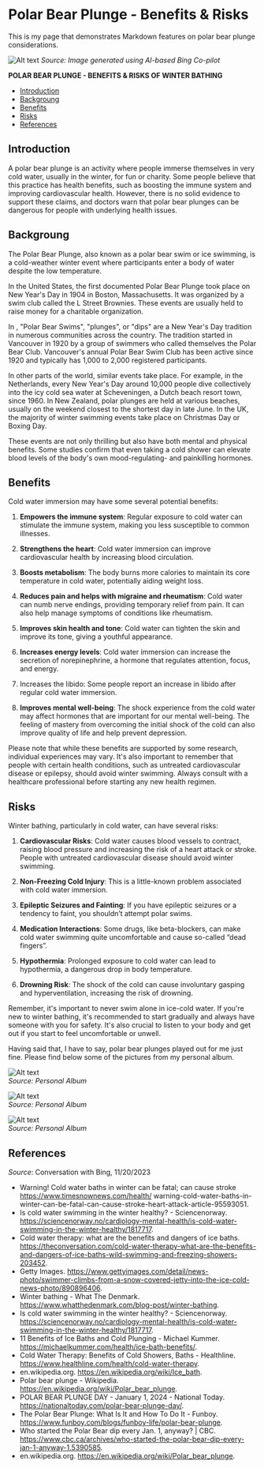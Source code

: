 # Polar Bear Plunge - Benefits & Risks <!-- omit in toc -->
This is my page that demonstrates Markdown features on polar bear plunge considerations.

![**Alt text**](IMG_0444.JPG) *Source: Image generated using AI-based Bing Co-pilot*  

**POLAR BEAR PLUNGE - BENEFITS & RISKS OF WINTER BATHING**

- [Introduction](#introduction)
- [Backgroung](#backgroung)
- [Benefits](#benefits)
- [Risks](#risks)
- [References](#references)


## Introduction
A polar bear plunge is an activity where people immerse themselves in very cold water, usually in the winter, for fun or charity. Some people believe that this practice has health benefits, such as boosting the immune system and improving cardiovascular health. However, there is no solid evidence to support these claims, and doctors warn that polar bear plunges can be dangerous for people with underlying health issues.

## Backgroung
The Polar Bear Plunge, also known as a polar bear swim or ice swimming, is a cold-weather winter event where participants enter a body of water despite the low temperature. 

In the United States, the first documented Polar Bear Plunge took place on New Year's Day in 1904 in Boston, Massachusetts. It was organized by a swim club called the L Street Brownies. These events are usually held to raise money for a charitable organization.

In , "Polar Bear Swims", "plunges", or "dips" are a New Year's Day tradition in numerous communities across the country. The tradition started in Vancouver in 1920 by a group of swimmers who called themselves the Polar Bear Club. Vancouver's annual Polar Bear Swim Club has been active since 1920 and typically has 1,000 to 2,000 registered participants.

In other parts of the world, similar events take place. For example, in the Netherlands, every New Year's Day around 10,000 people dive collectively into the icy cold sea water at Scheveningen, a Dutch beach resort town, since 1960. In New Zealand, polar plunges are held at various beaches, usually on the weekend closest to the shortest day in late June. In the UK, the majority of winter swimming events take place on Christmas Day or Boxing Day.

These events are not only thrilling but also have both mental and physical benefits. Some studies confirm that even taking a cold shower can elevate blood levels of the body's own mood-regulating- and painkilling hormones.

## Benefits

Cold water immersion may have some several potential benefits:

1. **Empowers the immune system**: Regular exposure to cold water can stimulate the immune system, making you less susceptible to common illnesses.
   
2. **Strengthens the heart**: Cold water immersion can improve cardiovascular health by increasing blood circulation.
   
3. **Boosts metabolism**: The body burns more calories to maintain its core temperature in cold water, potentially aiding weight loss.
   
4. **Reduces pain and helps with migraine and rheumatism**: Cold water can numb nerve endings, providing temporary relief from pain. It can also help manage symptoms of conditions like rheumatism.
   
5. **Improves skin health and tone**: Cold water can tighten the skin and improve its tone, giving a youthful appearance.
   
6. **Increases energy levels**: Cold water immersion can increase the secretion of norepinephrine, a hormone that regulates attention, focus, and energy.
   
7. Increases the libido: Some people report an increase in libido after regular cold water immersion.
   
8. **Improves mental well-being**: The shock experience from the cold water may affect hormones that are important for our mental well-being. The feeling of mastery from overcoming the initial shock of the cold can also improve quality of life and help prevent depression.

Please note that while these benefits are supported by some research, individual experiences may vary. It's also important to remember that people with certain health conditions, such as untreated cardiovascular disease or epilepsy, should avoid winter swimming. Always consult with a healthcare professional before starting any new health regimen.

## Risks
Winter bathing, particularly in cold water, can have several risks:

1. **Cardiovascular Risks**: Cold water causes blood vessels to contract, raising blood pressure and increasing the risk of a heart attack or stroke. People with untreated cardiovascular disease should avoid winter swimming.

2. **Non-Freezing Cold Injury**: This is a little-known problem associated with cold water immersion.

3. **Epileptic Seizures and Fainting**: If you have epileptic seizures or a tendency to faint, you shouldn’t attempt polar swims.

4. **Medication Interactions**: Some drugs, like beta-blockers, can make cold water swimming quite uncomfortable and cause so-called “dead fingers”.

5. **Hypothermia**: Prolonged exposure to cold water can lead to hypothermia, a dangerous drop in body temperature.

6. **Drowning Risk**: The shock of the cold can cause involuntary gasping and hyperventilation, increasing the risk of drowning.

Remember, it's important to never swim alone in ice-cold water. If you're new to winter bathing, it's recommended to start gradually and always have someone with you for safety. It's also crucial to listen to your body and get out if you start to feel uncomfortable or unwell.

Having said that, I have to say, polar bear plunges played out for me just fine. Please find below some of the pictures from my personal album. 

![Alt text](273a9226-0ad0-44b8-814a-ae30dae1862a.JPG)   
*Source: Personal Album*
 
 ![Alt text](76603df1-0dde-4f26-bbc9-1466ef81cf7d.JPG)  
*Source: Personal Album*

![Alt text](11810456-b655-44b2-8b6b-bb399095d78d.JPG)  
*Source: Personal Album*

## References
*Source*: Conversation with Bing, 11/20/2023  
- Warning! Cold water baths in winter can be fatal; can cause stroke https://www.timesnownews.com/health/ warning-cold-water-baths-in-winter-can-be-fatal-can-cause-stroke-heart-attack-article-95593051.  
- Is cold water swimming in the winter healthy? - Sciencenorway. https://sciencenorway.no/cardiology-mental-health/is-cold-water-swimming-in-the-winter-healthy/1817717.  
- Cold water therapy: what are the benefits and dangers of ice baths. https://theconversation.com/cold-water-therapy-what-are-the-benefits-and-dangers-of-ice-baths-wild-swimming-and-freezing-showers-203452.  
- Getty Images. https://www.gettyimages.com/detail/news-photo/swimmer-climbs-from-a-snow-covered-jetty-into-the-ice-cold-news-photo/890896406.  
- Winter bathing - What The Denmark. https://www.whatthedenmark.com/blog-post/winter-bathing.  
- Is cold water swimming in the winter healthy? - Sciencenorway. https://sciencenorway.no/cardiology-mental-health/is-cold-water-swimming-in-the-winter-healthy/1817717.  
- 11 Benefits of Ice Baths and Cold Plunging - Michael Kummer. https://michaelkummer.com/health/ice-bath-benefits/.  
- Cold Water Therapy: Benefits of Cold Showers, Baths - Healthline. https://www.healthline.com/health/cold-water-therapy.  
- en.wikipedia.org. https://en.wikipedia.org/wiki/Ice_bath.  
- Polar bear plunge - Wikipedia. https://en.wikipedia.org/wiki/Polar_bear_plunge.  
- POLAR BEAR PLUNGE DAY - January 1, 2024 - National Today. https://nationaltoday.com/polar-bear-plunge-day/.  
- The Polar Bear Plunge: What Is It and How To Do It - Funboy. https://www.funboy.com/blogs/funboy-life/polar-bear-plunge.  
- Who started the Polar Bear dip every Jan. 1, anyway? | CBC. https://www.cbc.ca/archives/who-started-the-polar-bear-dip-every-jan-1-anyway-1.5390585.  
- en.wikipedia.org. https://en.wikipedia.org/wiki/Polar_bear_plunge.  